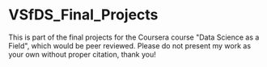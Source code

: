# VSfDS_Final_Projects
This is part of the final projects for the Coursera course "Data Science as a Field", which would be peer reviewed. Please do not present my work as your own without proper citation, thank you!

